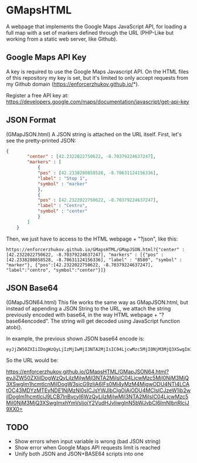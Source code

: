 # GMapsHTML

A webpage that implements the Google Maps JavaScript API, for loading a full map with a set of markers defined through the URL (PHP-Like but working from a static web server, like Github).

## Google Maps API Key

A key is required to use the Google Maps Javascript API. On the HTML files of this repository my key is set, but it's limited to only accept requests from my Github domain (https://enforcerzhukov.github.io/*).

Register a free API key at: https://developers.google.com/maps/documentation/javascript/get-api-key

## JSON Format

(GMapJSON.html) A JSON string is attached on the URL itself. First, let's see the pretty-printed JSON:

```json
{
        "center" : [42.2322022750622, -8.70379224637247],
        "markers" : [
            {
            "pos" : [42.2338280858528, -8.70631124156336],
            "label" : "Stop 1",
            "symbol" : "marker"
            },
            {
            "pos" : [42.2322022750622, -8.70379224637247],
            "label" : "Centro",
            "symbol" : "center"
            }
        ]
    }
```

Then, we just have to access to the HTML webpage + "?json", like this:

```url
https://enforcerzhukov.github.io/GMapsHTML/GMapJSON.html?{"center" : [42.2322022750622, -8.70379224637247], "markers" : [{"pos" : [42.2338280858528, -8.70631124156336], "label" : "8580", "symbol" : "marker"}, {"pos":[42.2322022750622, -8.70379224637247], "label":"centro", "symbol":"center"}]}
```

## JSON Base64

(GMapJSON64.html) This file works the same way as GMapJSON.html, but instead of appending a JSON String to the URL, we attach the string previously encoded with base64, in the way HTML webpage + "?base64encoded". The string will get decoded using JavaScript function atob().

In example, the previous shown JSON base64 encode is:

```base64
eyJjZW50ZXIiIDogWzQyLjIzMjIwMjI3NTA2MjIsIC04LjcwMzc5MjI0NjM3MjQ3XSwgIm1hcmtlcnMiIDogW3sicG9zIiA6IFs0Mi4yMzM4MjgwODU4NTI4LCAtOC43MDYzMTEyNDE1NjMzNl0sICJsYWJlbCIgOiAiODU4MCIsICJzeW1ib2wiIDogIm1hcmtlciJ9LCB7InBvcyI6WzQyLjIzMjIwMjI3NTA2MjIsIC04LjcwMzc5MjI0NjM3MjQ3XSwgImxhYmVsIjoiY2VudHJvIiwgInN5bWJvbCI6ImNlbnRlciJ9XX0=
```

So the URL would be:

https://enforcerzhukov.github.io/GMapsHTML/GMapJSON64.html?eyJjZW50ZXIiIDogWzQyLjIzMjIwMjI3NTA2MjIsIC04LjcwMzc5MjI0NjM3MjQ3XSwgIm1hcmtlcnMiIDogW3sicG9zIiA6IFs0Mi4yMzM4MjgwODU4NTI4LCAtOC43MDYzMTEyNDE1NjMzNl0sICJsYWJlbCIgOiAiODU4MCIsICJzeW1ib2wiIDogIm1hcmtlciJ9LCB7InBvcyI6WzQyLjIzMjIwMjI3NTA2MjIsIC04LjcwMzc5MjI0NjM3MjQ3XSwgImxhYmVsIjoiY2VudHJvIiwgInN5bWJvbCI6ImNlbnRlciJ9XX0=

## TODO

* Show errors when input variable is wrong (bad JSON string)
* Show error when Google Maps API requests limit is reached
* Unify both JSON and JSON+BASE64 scripts into one

